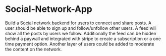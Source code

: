 # Social-Network-App
Build a Social network backend for users to connect and share posts. A user should be able to sign up and follow/unfollow other users. A feed will show all the posts by users we follow. Additionally the feed can be hidden behind a paywall and integrated with stripe to create a subscription or a one time payment option. Another layer of users could be added to moderate the content on the network.
